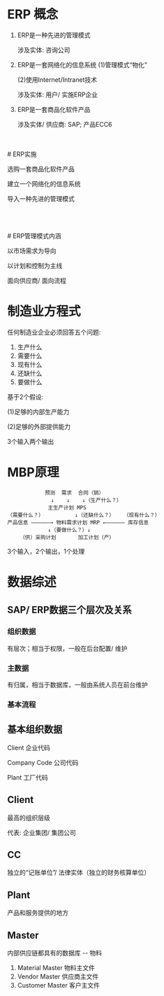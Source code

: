 # ERP 概念
<ol>
<li>
ERP是一种先进的管理模式

涉及实体: 咨询公司
</li>
<li>
ERP是一套网络化的信息系统
(1)管理模式“物化”

(2)使用Internet/Intranet技术

涉及实体: 用户/ 实施ERP企业
</li>
<li>
ERP是一套商品化软件产品

涉及实体/ 供应商: SAP; 产品ECC6
</li>
</ol>

<br>
<br>
# ERP实施

选购一套商品化软件产品

建立一个网络化的信息系统

导入一种先进的管理模式

<br>
<br>
<br>
# ERP管理模式内涵

以市场需求为导向

以计划和控制为主线

面向供应商/ 面向流程


# 制造业方程式
任何制造业企业必须回答五个问题:
<ol>
	<li>
		生产什么</li>
	<li>需要什么</li>
	<li>现有什么</li>
	<li>还缺什么</li>
	<li>要做什么</li>
</ol>

基于2个假设:

(1)足够的内部生产能力

(2)足够的外部提供能力

3个输入两个输出

# MBP原理
                预测  需求  合同（销）
                  ↓    ↓    ↓（生产什么？）
                 主生产计划 MPS
    （需要什么？）          ↓（还缺什么？）   （现有什么？）
    产品信息 ——————→ 物料需求计划 MRP ←—————— 库存信息
                 ↓（要做什么？）↓
        （供）采购计划       加工计划（产）
        
   3个输入，2个输出，1个处理

# 数据综述

## SAP/ ERP数据三个层次及关系

### 组织数据
有层次；相当于权限，一般在后台配置/ 维护

### 主数据
有归属，相当于数据库，一般由系统人员在前台维护
### 基本流程

## 基本组织数据
Client 企业代码

Company Code 公司代码

Plant 工厂代码

## Client
最高的组织层级

代表: 企业集团/ 集团公司

## CC
独立的“记账单位”/ 法律实体（独立的财务核算单位）

## Plant
产品和服务提供的地方


## Master
内部供应链都具有的数据库 -- 物料

1. Material Master 物料主文件
2. Vendor Master 供应商主文件
3. Customer Master 客户主文件

